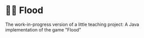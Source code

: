 # 👩‍💻 Flood

The work-in-progress version of a little teaching project: A Java implementation of the game "Flood" 
